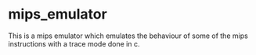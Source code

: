 # mips_emulator
This is a mips emulator which emulates the behaviour of some of the mips instructions with a trace mode done in c.
